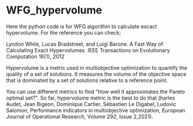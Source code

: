 # WFG_hypervolume
Here the python code is for WFG algorithm to calculate excact hypervolume.
For the reference you can check;

Lyndon While, Lucas Bradstreet, and Luigi Barone. A Fast Way of Calculating Exact Hypervolumes. IEEE Transactions on Evolutionary Computation 16(1), 2012

Hypervolume is a metric used in multiobjective optimization to quantify the quality of a set of solutions. It measures the volume of the objective space that is dominated by a set of solutions relative to a reference point. 

You can use different metrics to find "How well it approximates the Pareto optimal set?". So far, hypervolume metric is the best to do that (harles Audet, Jean Bigeon, Dominique Cartier, Sébastien Le Digabel, Ludovic Salomon, Performance indicators in multiobjective optimization, European Journal of Operational Research, Volume 292, Issue 2,2021). 

